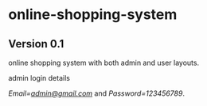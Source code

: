 # online-shopping-system

## Version 0.1 


online shopping system with both admin and user layouts.

admin login details 

*Email=admin@gmail.com* and *Password=123456789*.
